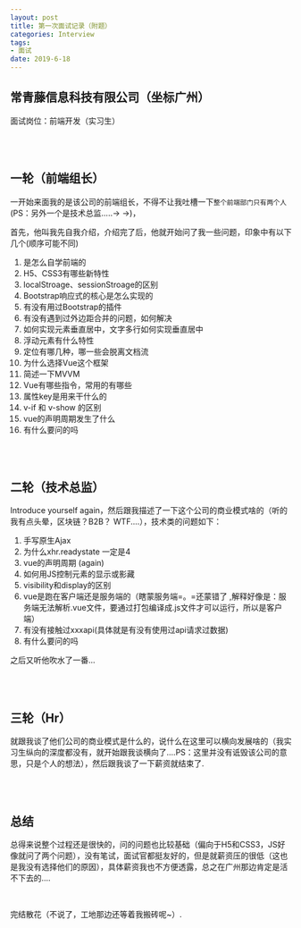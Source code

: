 ```yaml
---
layout: post
title: 第一次面试记录（附题）
categories: Interview
tags: 
- 面试
date: 2019-6-18
---
```


## 常青藤信息科技有限公司（坐标广州）

面试岗位：前端开发（实习生）

<br><br>

## 一轮（前端组长）

一开始来面我的是该公司的前端组长，不得不让我吐槽一下`整个前端部门只有两个人`(PS：另外一个是技术总监.....→ →)，

首先，他叫我先自我介绍，介绍完了后，他就开始问了我一些问题，印象中有以下几个(顺序可能不同)

1. 是怎么自学前端的
2. H5、CSS3有哪些新特性
3. localStroage、sessionStroage的区别
4. Bootstrap响应式的核心是怎么实现的
5. 有没有用过Bootstrap的插件
6. 有没有遇到过外边距合并的问题，如何解决
7. 如何实现元素垂直居中，文字多行如何实现垂直居中
8. 浮动元素有什么特性
9. 定位有哪几种，哪一些会脱离文档流
10. 为什么选择Vue这个框架
11. 简述一下MVVM
12. Vue有哪些指令，常用的有哪些
13. 属性key是用来干什么的
14. v-if 和 v-show 的区别
15. vue的声明周期发生了什么
16. 有什么要问的吗

<br><br>

## 二轮（技术总监）

Introduce yourself again，然后跟我描述了一下这个公司的商业模式啥的（听的我有点头晕，区块链？B2B？ WTF....），技术类的问题如下：

1. 手写原生Ajax
2. 为什么xhr.readystate 一定是4
3. vue的声明周期 (again)
4. 如何用JS控制元素的显示或影藏
5. visibility和display的区别
6. vue是跑在客户端还是服务端的（瞎蒙服务端=。=还蒙错了 ,解释好像是：服务端无法解析.vue文件，要通过打包编译成.js文件才可以运行，所以是客户端）
7. 有没有接触过xxxapi(具体就是有没有使用过api请求过数据)
8. 有什么要问的吗

之后又听他吹水了一番...

<br><br>

## 三轮（Hr）

就跟我谈了他们公司的商业模式是什么的，说什么在这里可以横向发展啥的（我实习生纵向的深度都没有，就开始跟我谈横向了....PS：这里并没有诋毁该公司的意思，只是个人的想法），然后跟我谈了一下薪资就结束了.

<br><br>

## 总结

总得来说整个过程还是很快的，问的问题也比较基础（偏向于H5和CSS3，JS好像就问了两个问题），没有笔试，面试官都挺友好的，但是就薪资压的很低（这也是我没有选择他们的原因），具体薪资我也不方便透露，总之在广州那边肯定是活不下去的....

<br>

完结散花（不说了，工地那边还等着我搬砖呢~）.

